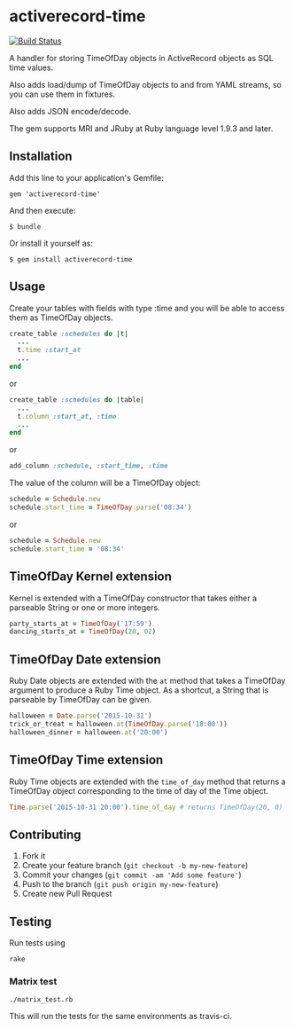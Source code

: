 # activerecord-time

[![Build Status](https://travis-ci.org/donv/activerecord-time.svg)](https://travis-ci.org/donv/activerecord-time)

A handler for storing TimeOfDay objects in ActiveRecord objects as SQL time values.

Also adds load/dump of TimeOfDay objects to and from YAML streams, so you can use
them in fixtures.

Also adds JSON encode/decode.

The gem supports MRI and JRuby at Ruby language level 1.9.3 and later.

## Installation

Add this line to your application's Gemfile:

    gem 'activerecord-time'

And then execute:

    $ bundle

Or install it yourself as:

    $ gem install activerecord-time

## Usage

Create your tables with fields with type :time and you will be able to access
them as TimeOfDay objects.

```Ruby
create_table :schedules do |t|
  ...
  t.time :start_at
  ...
end
```

or

```Ruby
create_table :schedules do |table|
  ...
  t.column :start_at, :time
  ...
end
```

or

```Ruby
add_column :schedule, :start_time, :time
```

The value of the column will be a TimeOfDay object:

```Ruby
schedule = Schedule.new
schedule.start_time = TimeOfDay.parse('08:34')
```

or

```Ruby
schedule = Schedule.new
schedule.start_time = '08:34'
```

## TimeOfDay Kernel extension

Kernel is extended with a TimeOfDay constructor that takes either a parseable
String or one or more integers.

```Ruby
party_starts_at = TimeOfDay('17:59')
dancing_starts_at = TimeOfDay(20, 02)
```

## TimeOfDay Date extension

Ruby Date objects are extended with the `at` method that takes a TimeOfDay
argument to produce a Ruby Time object.  As a shortcut, a String that is
parseable by TimeOfDay can be given.

```Ruby
halloween = Date.parse('2015-10-31')
trick_or_treat = halloween.at(TimeOfDay.parse('18:00'))
halloween_dinner = halloween.at('20:00')
```

## TimeOfDay Time extension

Ruby Time objects are extended with the `time_of_day` method that returns a
TimeOfDay object corresponding to the time of day of the Time object.

```Ruby
Time.parse('2015-10-31 20:00').time_of_day # returns TimeOfDay(20, 0)
```



## Contributing

1. Fork it
2. Create your feature branch (`git checkout -b my-new-feature`)
3. Commit your changes (`git commit -am 'Add some feature'`)
4. Push to the branch (`git push origin my-new-feature`)
5. Create new Pull Request

## Testing

Run tests using

    rake
    
### Matrix test

    ./matrix_test.rb

This will run the tests for the same environments as travis-ci.
